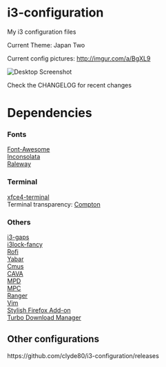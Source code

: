 # i3-configuration
My i3 configuration files

Current Theme: Japan Two

Current config pictures: http://imgur.com/a/BgXL9

![Desktop Screenshot](http://i.imgur.com/sj967oV.png)

Check the CHANGELOG for recent changes

<h1>Dependencies</h1>

<h3>Fonts</h3>

<a href="http://fontawesome.io/">Font-Awesome</a><br>
<a href="https://fonts.google.com/specimen/Inconsolata">Inconsolata</a><br>
<a href="https://fonts.google.com/specimen/Raleway">Raleway</a><br>

<h3>Terminal</h3>

<a href="https://launchpad.net/xfce4-terminal">xfce4-terminal</a><br>
Terminal transparency: <a href="https://github.com/chjj/compton">Compton</a><br>

<h3>Others</h3>

<a href="https://github.com/Airblader/i3">i3-gaps</a><br>
<a href="https://github.com/meskarune/i3lock-fancy">i3lock-fancy</a><br>
<a href="https://github.com/DaveDavenport/rofi">Rofi</a><br>
<a href="https://github.com/geommer/yabar">Yabar</a><br>
<a href="https://github.com/cmus/cmus">Cmus</a><br>
<a href="https://github.com/karlstav/cava">CAVA</a><br>
<a href="https://www.musicpd.org/">MPD</a><br>
<a href="https://www.musicpd.org/clients/mpc/">MPC</a><br>
<a href="https://github.com/ranger/ranger">Ranger</a><br>
<a href="https://github.com/vim/vim">Vim</a><br>
<a href="https://addons.mozilla.org/en-US/firefox/addon/stylish/">Stylish Firefox Add-on</a><br>
<a href="https://github.com/inbasic/turbo-download-manager">Turbo Download Manager</a>

<h2>Other configurations</h2>
https://github.com/clyde80/i3-configuration/releases
